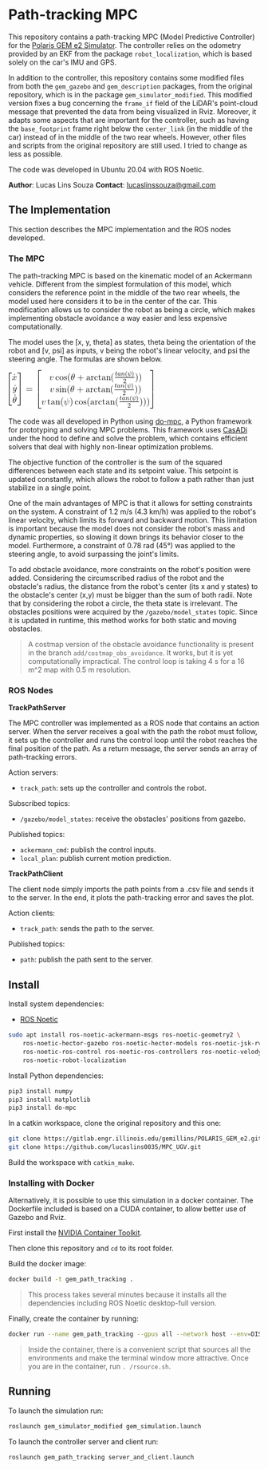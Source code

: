 # Path-tracking MPC

This repository contains a path-tracking MPC (Model Predictive Controller) for the [Polaris GEM e2 Simulator](https://gitlab.engr.illinois.edu/gemillins/POLARIS_GEM_e2/-/tree/main/). The controller relies on the odometry provided by an EKF from the package `robot_localization`, which is based solely on the car's IMU and GPS.

In addition to the controller, this repository contains some modified files from both the `gem_gazebo` and `gem_description` packages, from the original repository, which is in the package `gem_simulator_modified`. This modified version fixes a bug concerning the `frame_if` field of the LiDAR's point-cloud message that prevented the data from being visualized in Rviz. Moreover, it adapts some aspects that are important for the controller, such as having the `base_footprint` frame right below the `center_link` (in the middle of the car) instead of in the middle of the two rear wheels. However, other files and scripts from the original repository are still used. I tried to change as less as possible.

The code was developed in Ubuntu 20.04 with ROS Noetic.

**Author**: Lucas Lins Souza
**Contact**: lucaslinssouza@gmail.com

## The Implementation

This section describes the MPC implementation and the ROS nodes developed.

### The MPC

The path-tracking MPC is based on the kinematic model of an Ackermann vehicle. Different from the simplest formulation of this model, which considers the reference point in the middle of the two rear wheels, the model used here considers it to be in the center of the car. This modification allows us to consider the robot as being a circle, which makes implementing obstacle avoidance a way easier and less expensive computationally.

The model uses the [x, y, theta] as states, theta being the orientation of the robot and [v, psi] as inputs, v being the robot's linear velocity, and psi the steering angle. The formulas are shown below.

![model equations](docs/model_equations.png)

The code was all developed in Python using [do-mpc](https://www.do-mpc.com/en/latest/index.html), a Python framework for prototyping and solving MPC problems. This framework uses [CasADi](https://web.casadi.org/docs/) under the hood to define and solve the problem, which contains efficient solvers that deal with highly non-linear optimization problems.

The objective function of the controller is the sum of the squared differences between each state and its setpoint value. This setpoint is updated constantly, which allows the robot to follow a path rather than just stabilize in a single point.

One of the main advantages of MPC is that it allows for setting constraints on the system. A constraint of 1.2 m/s (4.3 km/h) was applied to the robot's linear velocity, which limits its forward and backward motion. This limitation is important because the model does not consider the robot's mass and dynamic properties, so slowing it down brings its behavior closer to the model. Furthermore, a constraint of 0.78 rad (45°) was applied to the steering angle, to avoid surpassing the joint's limits.

To add obstacle avoidance, more constraints on the robot's position were added. Considering the circumscribed radius of the robot and the obstacle's radius, the distance from the robot's center (its x and y states) to the obstacle's center (x,y) must be bigger than the sum of both radii. Note that by considering the robot a circle, the theta state is irrelevant. The obstacles positions were acquired by the `/gazebo/model_states` topic. Since it is updated in runtime, this method works for both static and moving obstacles.

> A costmap version of the obstacle avoidance functionality is present in the branch `add/costmap_obs_avoidance`. It works, but it is yet computationally impractical. The control loop is taking 4 s for a 16 m^2 map with 0.5 m resolution.

### ROS Nodes

**TrackPathServer**

The MPC controller was implemented as a ROS node that contains an action server. When the server receives a goal with the path the robot must follow, it sets up the controller and runs the control loop until the robot reaches the final position of the path. As a return message, the server sends an array of path-tracking errors. 

Action servers:

* `track_path`: sets up the controller and controls the robot.

Subscribed topics:
    
* `/gazebo/model_states`: receive the obstacles' positions from gazebo.

Published topics:
    
* `ackermann_cmd`: publish the control inputs.
* `local_plan`: publish current motion prediction.

**TrackPathClient**

The client node simply imports the path points from a .csv file and sends it to the server. In the end, it plots the path-tracking error and saves the plot. 

Action clients:

* `track_path`: sends the path to the server.

Published topics:
    
* `path`: publish the path sent to the server.

## Install

Install system dependencies:

* [ROS Noetic](http://wiki.ros.org/noetic/Installation/Ubuntu) 

```sh
sudo apt install ros-noetic-ackermann-msgs ros-noetic-geometry2 \
    ros-noetic-hector-gazebo ros-noetic-hector-models ros-noetic-jsk-rviz-plugins \
    ros-noetic-ros-control ros-noetic-ros-controllers ros-noetic-velodyne-simulator \
    ros-noetic-robot-localization
```

Install Python dependencies:

```sh
pip3 install numpy
pip3 install matplotlib
pip3 install do-mpc
```

In a catkin workspace, clone the original repository and this one:

```sh
git clone https://gitlab.engr.illinois.edu/gemillins/POLARIS_GEM_e2.git
git clone https://github.com/lucaslins0035/MPC_UGV.git
```

Build the workspace with `catkin_make`.

### Installing with Docker

Alternatively, it is possible to use this simulation in a docker container. The Dockerfile included is based on a CUDA container, to allow better use of Gazebo and Rviz.

First install the [NVIDIA Container Toolkit](https://docs.nvidia.com/datacenter/cloud-native/container-toolkit/install-guide.html).

Then clone this repository and `cd` to its root folder.

Build the docker image:

```sh
docker build -t gem_path_tracking .
```

> This process takes several minutes because it installs all the dependencies including ROS Noetic desktop-full version.

Finally, create the container by running:

```sh
docker run --name gem_path_tracking --gpus all --network host --env=DISPLAY --env=NVIDIA_DRIVER_CAPABILITIES=all --env=NVIDIA-VISIBLE_DEVICES=all --env=QT_X11_NO_MITSHM=1 -v /tmp/.X11-unix:/tmp/.X11-unix:rw --runtime=nvidia --privileged -it test_gem_path_tracking:latest
```

> Inside the container, there is a convenient script that sources all the environments and make the terminal window more attractive. Once you are in the container, run `. /rsource.sh`.

## Running

To launch the simulation run:

```sh
roslaunch gem_simulator_modified gem_simulation.launch
```

To launch the controller server and client run:

```sh
roslaunch gem_path_tracking server_and_client.launch
```